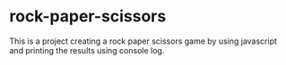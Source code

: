 # rock-paper-scissors
This is a project creating a rock paper scissors game by using javascript and printing the results using console log.